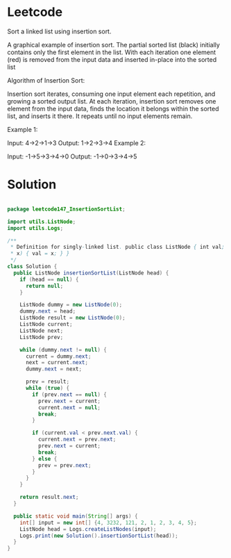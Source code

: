 # Leetcode

Sort a linked list using insertion sort.

A graphical example of insertion sort. The partial sorted list (black) initially contains only the first element in the list.
With each iteration one element (red) is removed from the input data and inserted in-place into the sorted list
 

Algorithm of Insertion Sort:

Insertion sort iterates, consuming one input element each repetition, and growing a sorted output list.
At each iteration, insertion sort removes one element from the input data, finds the location it belongs within the sorted list, and inserts it there.
It repeats until no input elements remain.

Example 1:

Input: 4->2->1->3
Output: 1->2->3->4
Example 2:

Input: -1->5->3->4->0
Output: -1->0->3->4->5


# Solution

```java

package leetcode147_InsertionSortList;

import utils.ListNode;
import utils.Logs;

/**
 * Definition for singly-linked list. public class ListNode { int val; ListNode next; ListNode(int
 * x) { val = x; } }
 */
class Solution {
  public ListNode insertionSortList(ListNode head) {
    if (head == null) {
      return null;
    }

    ListNode dummy = new ListNode(0);
    dummy.next = head;
    ListNode result = new ListNode(0);
    ListNode current;
    ListNode next;
    ListNode prev;

    while (dummy.next != null) {
      current = dummy.next;
      next = current.next;
      dummy.next = next;

      prev = result;
      while (true) {
        if (prev.next == null) {
          prev.next = current;
          current.next = null;
          break;
        }

        if (current.val < prev.next.val) {
          current.next = prev.next;
          prev.next = current;
          break;
        } else {
          prev = prev.next;
        }
      }
    }

    return result.next;
  }

  public static void main(String[] args) {
    int[] input = new int[] {4, 3232, 121, 2, 1, 2, 3, 4, 5};
    ListNode head = Logs.createListNodes(input);
    Logs.print(new Solution().insertionSortList(head));
  }
}

```
